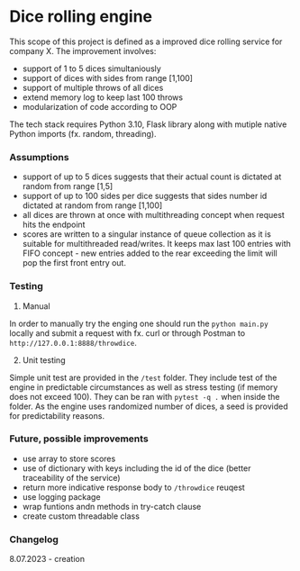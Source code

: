 # Dice rolling engine
This scope of this project is defined as a improved dice rolling service for company X. The improvement involves: 
 - support of 1 to 5 dices simultaniously
 - support of dices with sides from range [1,100]
 - support of multiple throws of all dices
 - extend memory log to keep last 100 throws
 - modularization of code according to OOP

The tech stack requires Python 3.10, Flask library along with mutiple native Python imports (fx. random, threading). 

### Assumptions
 - support of up to 5 dices suggests that their actual count is dictated at random from range [1,5]
 - support of up to 100 sides per dice suggests that sides number id dictated at random from range [1,100]
 - all dices are thrown at once with multithreading concept when request hits the endpoint 
 - scores are written to a singular instance of queue collection as it is suitable for multithreaded read/writes. It keeps max last 100 entries with FIFO concept - new entries added to the rear exceeding the limit will pop the first front entry out. 

### Testing
1. Manual

In order to manually try the enging one should run the `python main.py` locally and submit a request with fx. curl or through Postman to `http://127.0.0.1:8888/throwdice`.

2. Unit testing

Simple unit test are provided in the `/test` folder. They include test of the engine in predictable circumstances as well as stress testing (if memory does not exceed 100). They can be ran with `pytest -q .` when inside the folder. As the engine uses randomized number of dices, a seed is provided for predictability reasons.

### Future, possible improvements
- use array to store scores
- use of dictionary with keys including the id of the dice (better traceability of the service)
- return more indicative response body to `/throwdice` reuqest
- use logging package
- wrap funtions andn methods in try-catch clause
- create custom threadable class

### Changelog
8.07.2023 - creation